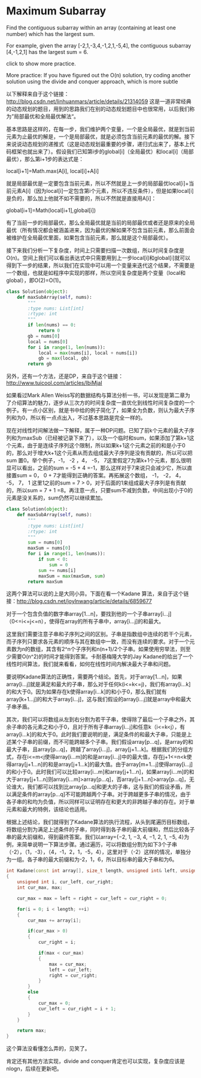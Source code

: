 # Maximum Subarray

Find the contiguous subarray within an array (containing at least one number) which has the largest sum.

For example, given the array [-2,1,-3,4,-1,2,1,-5,4],
the contiguous subarray [4,-1,2,1] has the largest sum = 6.

click to show more practice.

More practice:
If you have figured out the O(n) solution, try coding another solution using the divide and conquer approach, which is more subtle

以下解释来自于这个链接：http://blog.csdn.net/linhuanmars/article/details/21314059
这是一道非常经典的动态规划的题目，用到的思路我们在别的动态规划题目中也很常用，以后我们称为”局部最优和全局最优解法“。

基本思路是这样的，在每一步，我们维护两个变量，一个是全局最优，就是到当前元素为止最优的解是，一个是局部最优，就是必须包含当前元素的最优的解。接下来说说动态规划的递推式（这是动态规划最重要的步骤，递归式出来了，基本上代码框架也就出来了）。假设我们已知第i步的global[i]（全局最优）和local[i]（局部最优），那么第i+1步的表达式是：

local[i+1]=Math.max(A[i], local[i]+A[i]

就是局部最优是一定要包含当前元素，所以不然就是上一步的局部最优local[i]+当前元素A[i]（因为local[i]一定包含第i个元素，所以不违反条件），但是如果local[i]是负的，那么加上他就不如不需要的，所以不然就是直接用A[i]：

global[i+1]=Math(local[i+1],global[i])

有了当前一步的局部最优，那么全局最优就是当前的局部最优或者还是原来的全局最优（所有情况都会被涵盖进来，因为最优的解如果不包含当前元素，那么前面会被维护在全局最优里面，如果包含当前元素，那么就是这个局部最优）。

接下来我们分析一下复杂度，时间上只需要扫描一次数组，所以时间复杂度是O(n)。空间上我们可以看出表达式中只需要用到上一步local[i]和global[i]就可以得到下一步的结果，所以我们在实现中可以用一个变量来迭代这个结果，不需要是一个数组，也就是如程序中实现的那样，所以空间复杂度是两个变量（local和global），即O(2)=O(1)。

```python
class Solution(object):
    def maxSubArray(self, nums):
        """
        :type nums: List[int]
        :rtype: int
        """
        if len(nums) == 0:
            return 0
        gb = nums[0]
        local = nums[0]
        for i in range(1, len(nums)):
            local = max(nums[i], local + nums[i])
            gb = max(local, gb)
        return gb
```

另外，还有一个方法，还是DP，来自于这个链接：http://www.tuicool.com/articles/IbiMjaI

如果看过Mark Allen Weiss写的数据结构与算法分析一书，可以发现是第二章为了介绍算法的魅力，逐步从三次方的时间复杂度一直优化到线性时间复杂度的一个例子。有一点小区别，就是书中给的例子简化了，如果全为负数，则认为最大子序列和为0，所以有一点点出入，不过基本思路是完全一样的。

现在对线性时间解法做一下解释，属于一种DP问题。已知了前k个元素的最大子序列和为maxSub（已经被记录下来了），以及一个临时和sum，如果添加了第k+1这个元素，由于是连续子序列这个限制，所以如果k+1这个元素之前的和是小于0的，那么对于增大k+1这个元素从而去组成最大子序列是没有贡献的，所以可以把sum 置0。举个例子，-1， -2 ，4， -5， 7这里假定7为第k+1个元素，那么很明显可以看出，之前的sum = -5 + 4 =-1，那么这样对于7来说只会减少它，所以直接置sum = 0， 0 + 7才能得到正确的答案。再拓展这个数组， -1， -2， 4， -5， 7， 1 这里1之前的sum = 7 > 0，对于后面的1来组成最大子序列是有贡献的，所以sum = 7 + 1 =8。再注意一点，只要sum不减到负数，中间出现小于0的元素是没关系的，sum仍然可以继续累加。

```python
class Solution(object):
    def maxSubArray(self, nums):
        """
        :type nums: List[int]
        :rtype: int
        """
        sum = nums[0]
        maxSum = nums[0]
        for i in range(1, len(nums)):
            if sum < 0:
                sum = 0
            sum += nums[i]
            maxSum = max(maxSum, sum)
        return maxSum
```
这两个算法可以说的上是大同小异。下面在看一个Kadane 算法，来自于这个链接：http://blog.csdn.net/joylnwang/article/details/6859677

对于一个包含负值的数字串array[1...n]，要找到他的一个子串array[i...j]（0<=i<=j<=n），使得在array的所有子串中，array[i...j]的和最大。

这里我们需要注意子串和子序列之间的区别。子串是指数组中连续的若干个元素，而子序列只要求各元素的顺序与其在数组中一致，而没有连续的要求。对于一个元素数为n的数组，其含有2^n个子序列和n(n+1)/2个子串。如果使用穷举法，则至少需要O(n^2)的时间才能得到答案。卡耐基梅隆大学的Jay Kadane的给出了一个线性时间算法，我们就来看看，如何在线性时间内解决最大子串和问题。

要说明Kadane算法的正确性，需要两个结论。首先，对于array[1...n]，如果array[i...j]就是满足和最大的子串，那么对于任何k(i<=k<=j)，我们有array[i...k]的和大于0。因为如果存在k使得array[i...k]的和小于0，那么我们就有array[k+1...j]的和大于array[i...j]，这与我们假设的array[i...j]就是array中和最大子串矛盾。

其次，我们可以将数组从左到右分割为若干子串，使得除了最后一个子串之外，其余子串的各元素之和小于0，且对于所有子串array[i...j]和任意k（i<=k<j），有array[i...k]的和大于0。此时我们要说明的是，满足条件的和最大子串，只能是上述某个子串的前缀，而不可能跨越多个子串。我们假设array[p...q]，是array的和最大子串，且array[p...q]，跨越了array[i...j]，array[j+1...k]。根据我们的分组方式，存在i<=m<j使得array[i...m]的和是array[i...j]中的最大值，存在j+1<=n<k使得array[j+1...n]的和是array[j+1...k]的最大值。由于array[m+1...j]使得array[i...j]的和小于0。此时我们可以比较array[i...m]和array[j+1...n]，如果array[i...m]的和大于array[j+1...n]则array[i...m]>array[p...q]，否array[j+1...n]>array[p...q]，无论谁大，我们都可以找到比array[p...q]和更大的子串，这与我们的假设矛盾，所以满足条件的array[p...q]不可能跨越两个子串。对于跨越更多子串的情况，由于各子串的和均为负值，所以同样可以证明存在和更大的非跨越子串的存在。对于单元素和最大的特例，该结论也适用。

根据上述结论，我们就得到了Kadane算法的执行流程，从头到尾遍历目标数组，将数组分割为满足上述条件的子串，同时得到各子串的最大前缀和，然后比较各子串的最大前缀和，得到最终答案。我们以array={−2, 1, −3, 4, −1, 2, 1, −5, 4}为例，来简单说明一下算法步骤。通过遍历，可以将数组分割为如下3个子串（-2），（1，-3），（4，-1，2，1，-5，4），这里对于（-2）这样的情况，单独分为一组。各子串的最大前缀和为-2，1，6，所以目标串的最大子串和为6。


```cpp
int Kadane(const int array[], size_t length, unsigned int& left, unsigned int& right)  
{  
    unsigned int i, cur_left, cur_right;  
    int cur_max, max;  

    cur_max = max = left = right = cur_left = cur_right = 0;  

    for(i = 0; i < length; ++i)  
    {  
        cur_max += array[i];  

        if(cur_max > 0)  
        {  
            cur_right = i;  

            if(max < cur_max)  
            {  
                max = cur_max;  
                left = cur_left;  
                right = cur_right;  
            }  
        }  
        else  
        {  
            cur_max = 0;  
            cur_left = cur_right = i + 1;  
        }  
    }  

    return max;  
}  

```

这个算法没看懂怎么弄的，见笑了。

肯定还有其他方法实现，divide and conquer肯定也可以实现，复杂度应该是nlogn，后续在更新吧。
